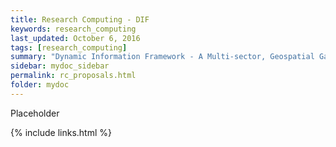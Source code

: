 ```yaml
---
title: Research Computing - DIF
keywords: research_computing
last_updated: October 6, 2016
tags: [research_computing]
summary: "Dynamic Information Framework - A Multi-sector, Geospatial Gateway for Decision Making"
sidebar: mydoc_sidebar
permalink: rc_proposals.html
folder: mydoc
---
```


Placeholder


{% include links.html %}
